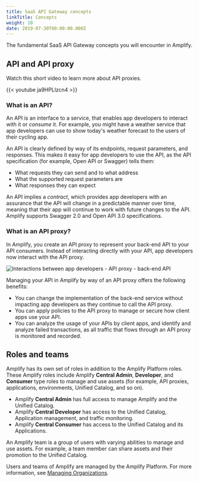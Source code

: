 ```yaml
---
title: SaaS API Gateway concepts
linkTitle: Concepts
weight: 10
date: 2019-07-30T00:00:00.000Z
---
```

The fundamental SaaS API Gateway concepts you will encounter in Amplify.

## API and API proxy

Watch this short video to learn more about API proxies.

{{< youtube ja9HPLlzcn4 >}}

### What is an API?

An API is an interface to a service, that enables app developers to interact with it or *consume* it. For example, you might have a weather service that app developers can use to show today's weather forecast to the users of their cycling app.

An API is clearly defined by way of its endpoints, request parameters, and responses. This makes it easy for app developers to use the API, as the API specification (for example, Open API or Swagger) tells them:

* What requests they can send and to what address
* What the supported request parameters are
* What responses they can expect

An API implies a *contract*, which provides app developers with an assurance that the API will change in a predictable manner over time, meaning that their app will continue to work with future changes to the API. Amplify supports Swagger 2.0 and Open API 3.0 specifications.

### What is an API proxy?

In Amplify, you create an API proxy to represent your back-end API to your API consumers. Instead of interacting directly with your API, app developers now interact with the API proxy.

![Interactions between app developers - API proxy - back-end API](/Images/central/api_proxy.png)

Managing your API in Amplify by way of an API proxy offers the following benefits:

* You can change the implementation of the back-end service without impacting app developers as they continue to call the API proxy.
* You can apply policies to the API proxy to manage or secure how client apps use your API.
* You can analyze the usage of your APIs by client apps, and identify and analyze failed transactions, as all traffic that flows through an API proxy is monitored and recorded.

## Roles and teams

Amplify has its own set of roles in addition to the Amplify Platform roles. These Amplify roles include Amplify **Central Admin**, **Developer**, and **Consumer** type roles to manage and use assets (for example, API proxies, applications, environments, Unified Catalog, and so on).  

* Amplify **Central Admin** has full access to manage Amplify and the Unified Catalog.
* Amplify **Central Developer** has access to the Unified Catalog, Application management, and traffic monitoring.
* Amplify **Central Consumer** has access to the Unified Catalog and its Applications.

An Amplify team is a group of users with varying abilities to manage and use assets. For example, a team member can share assets and their promotion to the Unified Catalog.

Users and teams of Amplify are managed by the Amplify Platform. For more information, see [Managing Organizations](https://docs.axway.com/bundle/platform-management/page/docs/management_guide/organizations/managing_organizations/index.html).

<!-- ### Amplify Central roles -->

<!-- The roles available in Amplify Central and the capabilities of each role are: -->

<!-- TODO Add list of roles and what they can do -->

<!-- TODO Add something explaining a user can have a different role on each of the teams they are a member of. -->
